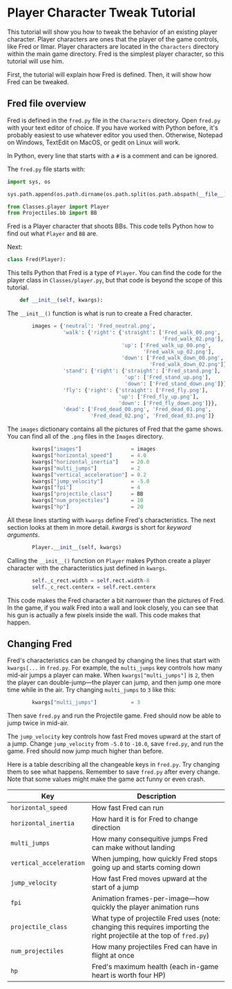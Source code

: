 # Player Character Tweak Tutorial

This tutorial will show you how to tweak the behavior of an existing player character.
Player characters are ones that the player of the game controls, like Fred or Ilmar.
Player characters are located in the `Characters` directory within the main game directory.
Fred is the simplest player character, so this tutorial will use him.

First, the tutorial will explain how Fred is defined.
Then, it will show how Fred can be tweaked.

## Fred file overview

Fred is defined in the `fred.py` file in the `Characters` directory.
Open `fred.py` with your text editor of choice.
If you have worked with Python before, it's probably easiest to use whatever editor you used then.
Otherwise, Notepad on Windows, TextEdit on MacOS, or gedit on Linux will work.

In Python, every line that starts with a `#` is a comment and can be ignored.

The `fred.py` file starts with:

```python
import sys, os

sys.path.append(os.path.dirname(os.path.split(os.path.abspath(__file__))[0]))

from Classes.player import Player
from Projectiles.bb import BB
```

Fred is a Player character that shoots BBs.
This code tells Python how to find out what `Player` and `BB` are.

Next:

```python
class Fred(Player):
```

This tells Python that Fred is a type of `Player`.
You can find the code for the player class in `Classes/player.py`, but that code is beyond the scope of this tutorial.

```python
    def __init__(self, kwargs):
```

The `__init__()` function is what is run to create a Fred character.

```python
        images = {'neutral': 'Fred_neutral.png',
                  'walk': {'right': {'straight': ['Fred_walk_00.png',
                                                  'Fred_walk_02.png'],
                                     'up': ['Fred_walk_up_00.png',
                                            'Fred_walk_up_02.png'],
                                     'down': ['Fred_walk_down_00.png',
                                              'Fred_walk_down_02.png']}},
                  'stand': {'right': {'straight': ['Fred_stand.png'],
                                      'up': ['Fred_stand_up.png'],
                                      'down': ['Fred_stand_down.png']}},
                  'fly': {'right': {'straight': ['Fred_fly.png'],
                                    'up': ['Fred_fly_up.png'],
                                    'down': ['Fred_fly_down.png']}},
                  'dead': ['Fred_dead_00.png', 'Fred_dead_01.png',
                           'Fred_dead_02.png', 'Fred_dead_03.png']}
```

The `images` dictionary contains all the pictures of Fred that the game shows.
You can find all of the `.png` files in the `Images` directory.

```python
        kwargs["images"]                = images
        kwargs["horizontal_speed"]      = 4.0
        kwargs["horizontal_inertia"]    = 20.0
        kwargs["multi_jumps"]           = 2
        kwargs["vertical_acceleration"] = 0.2
        kwargs["jump_velocity"]         = -5.0
        kwargs["fpi"]                   = 4
        kwargs["projectile_class"]      = BB
        kwargs["num_projectiles"]       = 10
        kwargs["hp"]                    = 20
```

All these lines starting with `kwargs` define Fred's characteristics.
The next section looks at them in more detail.
_kwargs_ is short for _keyword arguments_.

```python
        Player.__init__(self, kwargs)
```

Calling the `__init__()` function on `Player` makes Python create a player character with the characteristics just defined in `kwargs`.

```python
        self._c_rect.width = self.rect.width-8
        self._c_rect.centerx = self.rect.centerx
```

This code makes the Fred character a bit narrower than the pictures of Fred.
In the game, if you walk Fred into a wall and look closely, you can see that his gun is actually a few pixels inside the wall.
This code makes that happen.

## Changing Fred

Fred's characteristics can be changed by changing the lines that start with `kwargs[...` in `fred.py`.
For example, the `multi_jumps` key controls how many mid-air jumps a player can make.
When `kwargs["multi_jumps"]` is `2`, then the player can double-jump&mdash;the player can jump, and then jump one more time while in the air.
Try changing `multi_jumps` to `3` like this:

```python
        kwargs["multi_jumps"]           = 3
```

Then save `fred.py` and run the Projectile game.
Fred should now be able to jump twice in mid-air.

The `jump_velocity` key controls how fast Fred moves upward at the start of a jump.
Change `jump_velocity` from `-5.0` to `-10.0`, save `fred.py`, and run the game.
Fred should now jump much higher than before.

Here is a table describing all the changeable keys in `fred.py`.
Try changing them to see what happens.
Remember to save `fred.py` after every change.
Note that some values might make the game act funny or even crash.

| Key | Description |
|-----|-------------|
|`horizontal_speed`| How fast Fred can run |
|`horizontal_inertia`| How hard it is for Fred to change direction |
|`multi_jumps`| How many consequitive jumps Fred can make without landing |
|`vertical_acceleration`| When jumping, how quickly Fred stops going up and starts coming down |
|`jump_velocity`| How fast Fred moves upward at the start of a jump |
|`fpi`| Animation frames-per-image&mdash;how quickly the player animation runs |
|`projectile_class`| What type of projectile Fred uses (note: changing this requires importing the right projectile at the top of `fred.py`) |
|`num_projectiles`| How many projectiles Fred can have in flight at once |
|`hp`| Fred's maximum health (each in-game heart is worth four HP) |

